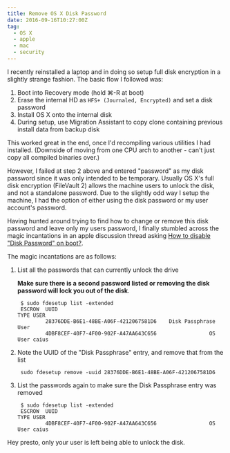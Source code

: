 ```yaml
---
title: Remove OS X Disk Password
date: 2016-09-16T10:27:00Z
tag:
  - OS X
  - apple
  - mac
  - security
---
```


I recently reinstalled a laptop and in doing so setup full disk encryption in a slightly strange fashion. The basic flow I followed was:

1. Boot into Recovery mode (hold ⌘-R at boot)
2. Erase the internal HD as `HFS+ (Journaled, Encrypted)` and set a disk password
3. Install OS X onto the internal disk
4. During setup, use Migration Assistant to copy clone containing previous install data from backup disk

This worked great in the end, once I'd recompiling various utilities I had installed. (Downside of moving from one CPU arch to another - can't just copy all compiled binaries over.)

However, I failed at step 2 above and entered "password" as my disk password since it was only intended to be temporary. Usually OS X's full disk encryption (FileVault 2) allows the machine users to unlock the disk, and not a standalone password. Due to the slightly odd way I setup the machine, I had the option of either using the disk password or my user account's password.

Having hunted around trying to find how to change or remove this disk password and leave only my users password, I finally stumbled across the magic incantations in an apple discussion thread asking [How to disable "Disk Password" on boot?](https://discussions.apple.com/thread/5105759?start=0&tstart=0).

The magic incantations are as follows:

1. List all the passwords that can currently unlock the drive

    **Make sure there is a second password listed or removing the disk password will lock you out of the disk**.

        $ sudo fdesetup list -extended
        ESCROW  UUID                                                    TYPE USER
                28376DDE-B6E1-48BE-A06F-4212067581D6    Disk Passphrase User
                4DBF8CEF-40F7-4F00-902F-A47AA643C656                 OS User caius

2. Note the UUID of the "Disk Passphrase" entry, and remove that from the list

        sudo fdesetup remove -uuid 28376DDE-B6E1-48BE-A06F-4212067581D6

3. List the passwords again to make sure the Disk Passphrase entry was removed

        $ sudo fdesetup list -extended
        ESCROW  UUID                                                    TYPE USER
                4DBF8CEF-40F7-4F00-902F-A47AA643C656                 OS User caius

Hey presto, only your user is left being able to unlock the disk.
